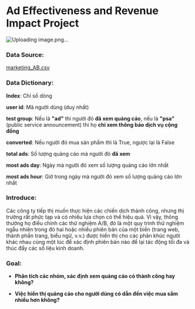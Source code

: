 # Ad Effectiveness and Revenue Impact Project
![Uploading image.png…]()


 ### Data Source: 
  [marketing_AB.csv](https://www.kaggle.com/datasets/faviovaz/marketing-ab-testing)

  ### Data Dictionary:
  **Index**: Chỉ số dòng

  **user id**: Mã người dùng (duy nhất)

  **test group**: Nếu là **"ad"** thì người đó **đã xem quảng cáo**, nếu là **"psa"** (public service announcement) thì họ **chỉ xem thông báo dịch vụ cộng đồng**

  **converted**: Nếu người đó mua sản phẩm thì là True, ngược lại là False

  **total ads**: Số lượng quảng cáo mà người đó **đã xem**

  **most ads day**: Ngày mà người đó xem số lượng quảng cáo lớn nhất

  **most ads hour**: Giờ trong ngày mà người đó xem số lượng quảng cáo lớn nhất
  
### Introduce:
Các công ty tiếp thị muốn thực hiện các chiến dịch thành công, nhưng thị trường rất phức tạp và có nhiều lựa chọn có thể hiệu quả. Vì vậy, thông thường họ điều chỉnh các thử nghiệm A/B, đó là một quy trình thử nghiệm ngẫu nhiên trong đó hai hoặc nhiều phiên bản của một biến (trang web, thành phần trang, biểu ngữ, v.v.) được hiển thị cho các phân khúc người khác nhau cùng một lúc để xác định phiên bản nào để lại tác động tối đa và thúc đẩy các số liệu kinh doanh.

### Goal:
  - **Phân tích các nhóm, xác định xem quảng cáo có thành công hay không?**
  
  - **Việc hiển thị quảng cáo cho người dùng có dẫn đến việc mua sắm nhiều hơn không?**
